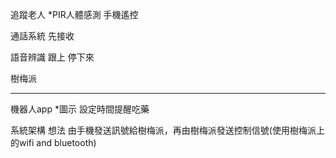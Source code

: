 ﻿追蹤老人
   *PIR人體感測
   手機遙控

通話系統
   先接收

語音辨識
   跟上
   停下來
    

樹梅派

*****************
機器人app
   *圖示
   設定時間提醒吃藥
    

系統架構 想法
   由手機發送訊號給樹梅派，再由樹梅派發送控制信號(使用樹梅派上的wifi and bluetooth)
